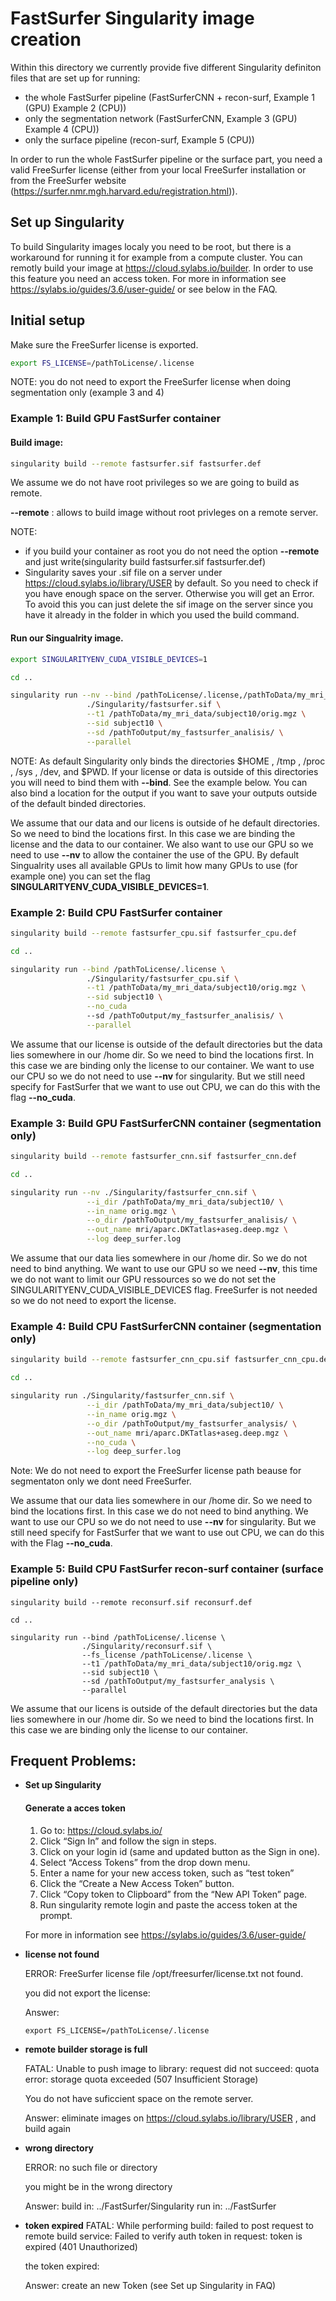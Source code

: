 # FastSurfer Singularity image creation

Within this directory we currently provide five different Singularity definiton files that are set up for running:

* the whole FastSurfer pipeline (FastSurferCNN + recon-surf, Example 1 (GPU) Example 2 (CPU))
* only the segmentation network (FastSurferCNN, Example 3 (GPU) Example 4 (CPU))
* only the surface pipeline (recon-surf, Example 5 (CPU))

In order to run the whole FastSurfer pipeline or the surface part, you need a valid FreeSurfer license (either from your local FreeSurfer installation or from the FreeSurfer website (https://surfer.nmr.mgh.harvard.edu/registration.html)).


## Set up Singularity

To build Singularity images localy you need to be root, but there is a workaround for running it for example from a compute cluster. You can remotly build your image at https://cloud.sylabs.io/builder. In order to use this feature you need an access token. 
For more in information see https://sylabs.io/guides/3.6/user-guide/ or see below in the FAQ.

## Initial setup

Make sure the FreeSurfer license is exported.

```bash
export FS_LICENSE=/pathToLicense/.license
```

NOTE: you do not need to export the FreeSurfer license when doing segmentation only (example 3 and 4)

### Example 1: Build GPU FastSurfer container

#### Build image:

```bash
singularity build --remote fastsurfer.sif fastsurfer.def
```
We assume we do not have root privileges so we are going to build as remote. 

__--remote__ : allows to build image without root privleges on a remote server. 


NOTE: 
* if you build your container as root you do not need the option __--remote__ and just write(singularity build fastsurfer.sif fastsurfer.def)  
* Singularity saves your .sif file on a server under https://cloud.sylabs.io/library/USER by default. So you need to check if you have enough space on the server. Otherwise you will get an Error.
To avoid this you can just delete the sif image on the server since you have it already in the folder in which you used the build command.

#### Run our Singualrity image.

```bash
export SINGULARITYENV_CUDA_VISIBLE_DEVICES=1

cd ..

singularity run --nv --bind /pathToLicense/.license,/pathToData/my_mri_data/ \
				 ./Singularity/fastsurfer.sif \
				 --t1 /pathToData/my_mri_data/subject10/orig.mgz \
				 --sid subject10 \
				 --sd /pathToOutput/my_fastsurfer_analisis/ \
				 --parallel
```

NOTE: As default Singularity only binds the directories $HOME , /tmp , /proc , /sys , /dev, and $PWD. If your license or data is outside of this directories you will need to bind them with __--bind__. See the example below. You can also bind a location for the output if you want to save your outputs outside of the default binded directories.

We assume that our data and our licens is outside of he default directories. So we need to bind the locations first.
In this case we are binding the license and the data to our container.
We also want to use our GPU so we need to use __--nv__ to allow the container the use of the GPU. By default Singualrity uses all available GPUs to limit how many GPUs to use (for example one) you can set the flag __SINGULARITYENV_CUDA_VISIBLE_DEVICES=1__.

### Example 2: Build CPU FastSurfer container 

```bash
singularity build --remote fastsurfer_cpu.sif fastsurfer_cpu.def

cd ..

singularity run --bind /pathToLicense/.license \
				 ./Singularity/fastsurfer_cpu.sif \
				 --t1 /pathToData/my_mri_data/subject10/orig.mgz \
				 --sid subject10 \
				 --no_cuda
				 --sd /pathToOutput/my_fastsurfer_analisis/ \
				 --parallel
```

We assume that our license is outside of the default directories but the data lies somewhere in our /home dir. So we need to bind the locations first.
In this case we are binding only the license to our container.
We want to use our CPU so we do not need to use __--nv__ for singularity. But we still need specify for FastSurfer that we want to use out CPU, we can do this with the flag __--no_cuda__. 
### Example 3: Build GPU FastSurferCNN container (segmentation only)


```bash
singularity build --remote fastsurfer_cnn.sif fastsurfer_cnn.def

cd ..

singularity run --nv ./Singularity/fastsurfer_cnn.sif \
				 --i_dir /pathToData/my_mri_data/subject10/ \
				 --in_name orig.mgz \
				 --o_dir /pathToOutput/my_fastsurfer_analisis/ \
				 --out_name mri/aparc.DKTatlas+aseg.deep.mgz \
				 --log deep_surfer.log
```

We assume that our data lies somewhere in our /home dir. So we do not need to bind anything.
We want to use our GPU so we need __--nv__, this time we do not want to limit our GPU ressources so we do not set the SINGULARITYENV_CUDA_VISIBLE_DEVICES flag.
FreeSurfer is not needed so we do not need to export the license.

### Example 4: Build CPU FastSurferCNN container (segmentation only)


```bash
singularity build --remote fastsurfer_cnn_cpu.sif fastsurfer_cnn_cpu.def

cd ..

singularity run ./Singularity/fastsurfer_cnn.sif \
				 --i_dir /pathToData/my_mri_data/subject10/ \
				 --in_name orig.mgz \
				 --o_dir /pathToOutput/my_fastsurfer_analysis/ \
				 --out_name mri/aparc.DKTatlas+aseg.deep.mgz \
				 --no_cuda \
				 --log deep_surfer.log

```
Note: We do not need to export the FreeSurfer license path beause for segmentaton only we dont need FreeSurfer.

We assume that our data lies somewhere in our /home dir. So we need to bind the locations first.
In this case we do not need to bind anything.
We want to use our CPU so we do not need to use __--nv__ for singularity. But we still need specify for FastSurfer that we want to use out CPU, we can do this with the Flag __--no_cuda__. 
### Example 5: Build CPU FastSurfer recon-surf container (surface pipeline only)


```
singularity build --remote reconsurf.sif reconsurf.def

cd ..

singularity run --bind /pathToLicense/.license \  
				./Singularity/reconsurf.sif \
				--fs_license /pathToLicense/.license \
				--t1 /pathToData/my_mri_data/subject10/orig.mgz \     
				--sid subject10 \
				--sd /pathToOutput/my_fastsurfer_analysis \
				--parallel
```

We assume that our licens is outside of the default directories but the data lies somewhere in our /home dir. So we need to bind the locations first.
In this case we are binding only the license to our container.



## Frequent Problems:

* __Set up Singularity__
	
	#### Generate a acces token

     1. Go to: https://cloud.sylabs.io/
     2. Click “Sign In” and follow the sign in steps.
     3. Click on your login id (same and updated button as the Sign in one).
     4. Select “Access Tokens” from the drop down menu.
     5. Enter a name for your new access token, such as “test token”
     6. Click the “Create a New Access Token” button.
     7. Click “Copy token to Clipboard” from the “New API Token” page.
     8. Run singularity remote login and paste the access token at the prompt.

	For more in information see https://sylabs.io/guides/3.6/user-guide/ 
	
* __license not found__ 
	
	ERROR: FreeSurfer license file /opt/freesurfer/license.txt not found.

	you did not export the license:

	Answer:
	```
	export FS_LICENSE=/pathToLicense/.license
	```
	
* __remote builder storage is full__
	
	FATAL: Unable to push image to library: request did not succeed: quota error: storage quota exceeded (507 Insufficient Storage)
	
	You do not have suficcient space on the remote server.
	 
	Answer: eliminate images on https://cloud.sylabs.io/library/USER , and build again
	
	
* __wrong directory__ 
	
	ERROR: no such file or directory
 
	you might be in the wrong directory

	Answer: build in: ../FastSurfer/Singularity
			run in: ../FastSurfer
		
		
* __token expired__ 
	FATAL: While performing build: failed to post request to remote build service: Failed to verify auth token in request: token is expired (401 Unauthorized)
	   
	the token expired:
	   
	Answer: create an new Token (see Set up Singularity in FAQ)
 





